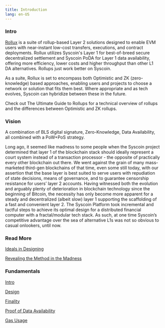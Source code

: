 ```yaml
---
title: Introduction 
lang: en-US
---
```


### Intro

[Rollux](Rollux-Intro.md) is a suite of rollup-based Layer 2 solutions designed to enable EVM users with near-instant low-cost transfers, executions, and contract deployments. Rollux utilizes Syscoin's Layer 1 for best-of-breed secure decentralized settlement and Syscoin PoDA for Layer 1 data availability, offering more efficiency, lower costs and higher throughput than other L1 DA alternatives. Rollups just work better on Syscoin.

As a suite, Rollux is set to encompass both Optimistic and ZK (zero-knowledge) based approaches, enabling users and projects to choose a network or solution that fits them best. Where appropriate and as tech evolves, Syscoin can hybridize between these in the future.

Check out The Ultimate Guide to Rollups for a technical overview of rollups and the differences between Optimistic and ZK rollups.

### Vision

A combination of BLS digital signature, Zero-Knowledge, Data Availability, all combined with a PoW+PoS strategy.

Long ago, it seemed like madness to some people when the Syscoin project determined that layer 1 of the blockchain stack should ideally represent a court system instead of a transaction processor - the opposite of practically every other blockchain out there. We went against the grain of many mass-marketed third-gen blockchains of that time, even some still today, with our assertion that the base layer is best suited to serve users with repudiation of state decisions, means of governance, and to guarantee censorship resistance for users’ layer 2 accounts. Having witnessed both the evolution and arguably plenty of deterioration in blockchain technology since the beginning of Bitcoin, the necessity has only become more apparent for a steady and decentralized (albeit slow) layer 1 supporting the scaffolding of a fast and convenient layer 2. The Syscoin Platform took incremental and tactful steps to achieve its optimal design for a distributed financial computer with a fractal/modular tech stack. As such, at one time Syscoin’s competitive advantage over the sea of alternative L1s was not so obvious to casual onlookers, until now.

### Read More

[Ideals in Designing](https://jsidhu.medium.com/blockchain-idealisms-b61c5781ddc3) 

[Revealing the Method in the Madness](https://syscoin.org/news/revealing-the-method-in-the-madness)


### Fundamentals 

 [Intro](Rollux-Intro.md)

 [Design](Design.md) 

 [Finality](Finality.md) 

 [Proof of Data Availability](PoDa.md) 

 [Gas Usage](Gas.md) 

